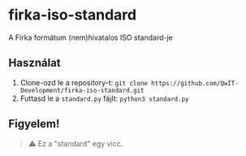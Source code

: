 # firka-iso-standard
A Firka formátum (nem)hivatalos ISO standard-je

## Használat
1. Clone-ozd le a repository-t: `git clone https://github.com/QwIT-Development/firka-iso-standard.git`
2. Futtasd le a `standard.py` fájlt: `python3 standard.py`

## Figyelem!
> ⚠️ Ez a "standard" egy vicc.
